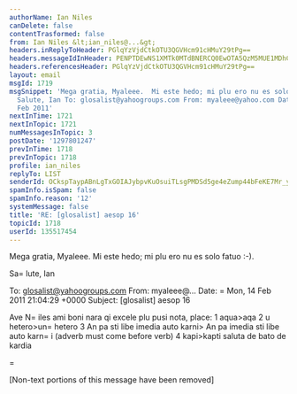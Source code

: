 ```yaml
---
authorName: Ian Niles
canDelete: false
contentTrasformed: false
from: Ian Niles &lt;ian_niles@...&gt;
headers.inReplyToHeader: PGlqYzVjdCtkOTU3QGVHcm91cHMuY29tPg==
headers.messageIdInHeader: PENPTDEwNS1XMTk0MTdBNERCQ0EwOTA5QzM5MUE1MDhCRDMwQHBoeC5nYmw+
headers.referencesHeader: PGlqYzVjdCtkOTU3QGVHcm91cHMuY29tPg==
layout: email
msgId: 1719
msgSnippet: 'Mega gratia, Myaleee.  Mi este hedo; mi plu ero nu es solo fatuo :-).
  Salute, Ian To: glosalist@yahoogroups.com From: myaleee@yahoo.com Date: Mon, 14
  Feb 2011'
nextInTime: 1721
nextInTopic: 1721
numMessagesInTopic: 3
postDate: '1297801247'
prevInTime: 1718
prevInTopic: 1718
profile: ian_niles
replyTo: LIST
senderId: OCkspTaypABnLgTxGOIAJybpvKuOsuiTLsgPMDSd5ge4eZump44bFeKE7Mr_yJHMo-frSoFBtUAEtJoQd2Goz-4BaiCp-5nk
spamInfo.isSpam: false
spamInfo.reason: '12'
systemMessage: false
title: 'RE: [glosalist] aesop 16'
topicId: 1718
userId: 135517454
---
```



Mega gratia, Myaleee.  Mi este hedo; mi plu ero nu es solo fatuo :-).
 
Sa=
lute,
Ian 
 


To: glosalist@yahoogroups.com
From: myaleee@...
Date: =
Mon, 14 Feb 2011 21:04:29 +0000
Subject: [glosalist] aesop 16


  



Ave N=
iles ami
boni nara qi excele
plu pusi nota, place:
1 aqua>aqa
2 u hetero>un=
 hetero
3 An pa sti libe imedia auto karni> An pa imedia sti libe auto karn=
i
(adverb must come before verb)
4 kapi>kapti
saluta de bato de kardia



 =
		 	   		  

[Non-text portions of this message have been removed]


